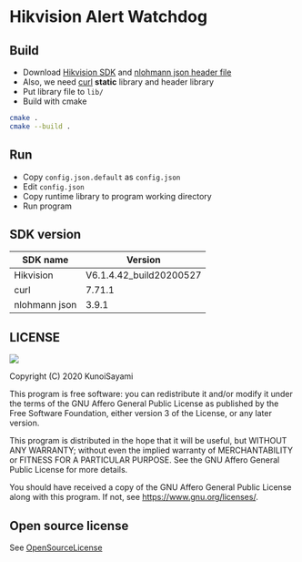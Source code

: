 # Hikvision Alert Watchdog

## Build

* Download [Hikvision SDK](https://open.hikvision.com/download/5cda567cf47ae80dd41a54b3) and [nlohmann json header file](https://github.com/nlohmann/json)
* Also, we need [curl](https://curl.haxx.se/download.html) **static** library and header library
* Put library file to `lib/`
* Build with cmake

```bash
cmake .
cmake --build .
```

## Run

* Copy `config.json.default` as `config.json`
* Edit `config.json`
* Copy runtime library to program working directory
* Run program

## SDK version
SDK name | Version
------------|----------
Hikvision | V6.1.4.42_build20200527
curl | 7.71.1
nlohmann json | 3.9.1

## LICENSE

[![](https://www.gnu.org/graphics/agplv3-155x51.png)](https://www.gnu.org/licenses/agpl-3.0.txt)

Copyright (C) 2020 KunoiSayami

This program is free software: you can redistribute it and/or modify it under the terms of the GNU Affero General Public License as published by the Free Software Foundation, either version 3 of the License, or any later version.

This program is distributed in the hope that it will be useful, but WITHOUT ANY WARRANTY; without even the implied warranty of MERCHANTABILITY or FITNESS FOR A PARTICULAR PURPOSE. See the GNU Affero General Public License for more details.

You should have received a copy of the GNU Affero General Public License along with this program. If not, see <https://www.gnu.org/licenses/>.

## Open source license

See [OpenSourceLicense](https://github.com/KunoiSayami/Hikvision-Alert-Watchdog/blob/master/OpenSourceLicense)